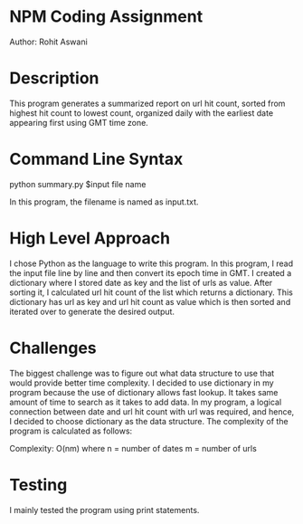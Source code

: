 NPM Coding Assignment
=====================
Author: Rohit Aswani

Description
===========
This program generates a summarized report on url hit count, sorted from highest hit count to lowest count, organized daily with the earliest date appearing first using GMT time zone. 

Command Line Syntax
===================
python summary.py $input file name

In this program, the filename is named as input.txt. 

High Level Approach
===================
I chose Python as the language to write this program. In this program, I read the input file line by line and then convert its epoch time in GMT. I created a dictionary where I stored date as key and the list of urls as value. After sorting it, I calculated url hit count of the list which returns a dictionary. This dictionary has url as key and url hit count as value which is then sorted and iterated over to generate the desired output. 

Challenges
==========
The biggest challenge was to figure out what data structure to use that would provide better time complexity. I decided to use dictionary in my program because the use of dictionary allows fast lookup. It takes same amount of time to search as it takes to add data. In my program, a logical connection between date and url hit count with url was required, and hence, I decided to choose dictionary as the data structure. The complexity of the program is calculated as follows:

Complexity: O(nm)
 where n = number of dates
       m = number of urls

Testing
=======
I mainly tested the program using print statements. 
